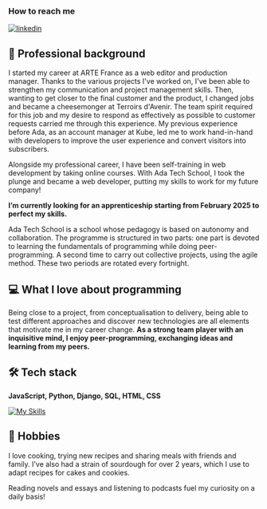 ### How to reach me 

[![linkedin](https://img.shields.io/badge/linkedin-0A66C2?style=for-the-badge&logo=linkedin&logoColor=white)](https://www.linkedin.com/in/alix-leve/)

## 🧭 Professional background
I started my career at ARTE France as a web editor and production manager. Thanks to the various projects I've worked on, I've been able to strengthen my communication and project management skills.
Then, wanting to get closer to the final customer and the product, I changed jobs and became a cheesemonger at Terroirs d'Avenir. The team spirit required for this job and my desire to respond as effectively as possible to customer requests carried me through this experience.
My previous experience before Ada, as an account manager at Kube, led me to work hand-in-hand with developers to improve the user experience and convert visitors into subscribers. 

Alongside my professional career, I have been self-training in web development by taking online courses. With Ada Tech School, I took the plunge and became a web developer, putting my skills to work for my future company!

**I’m currently looking for an apprenticeship starting from February 2025 to perfect my skills.**


Ada Tech School is a school whose pedagogy is based on autonomy and collaboration. The programme is structured in two parts: one part is devoted to learning the fundamentals of programming while doing peer-programming. A second time to carry out collective projects, using the agile method. These two periods are rotated every fortnight. 

## 💻 What I love about programming

Being close to a project, from conceptualisation to delivery, being able to test different approaches and discover new technologies are all elements that motivate me in my career change.
**As a strong team player with an inquisitive mind, I enjoy peer-programming, exchanging ideas and learning from my peers.**

## 🛠️ Tech stack
**JavaScript, Python, Django, SQL, HTML, CSS**

[![My Skills](https://skillicons.dev/icons?i=js,python,django,html,css)](https://skillicons.dev)

## 🌱 Hobbies
I love cooking, trying new recipes and sharing meals with friends and family. I've also had a strain of sourdough for over 2 years, which I use to adapt recipes for cakes and cookies.

Reading novels and essays and listening to podcasts fuel my curiosity on a daily basis!




<!---
AlixLv/AlixLv is a ✨ special ✨ repository because its `README.md` (this file) appears on your GitHub profile.
You can click the Preview link to take a look at your changes.
--->
